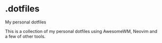 # .dotfiles
My personal dotfiles

This is a collection of my personal dotfiles using AwesomeWM, Neovim and a few of other tools.
